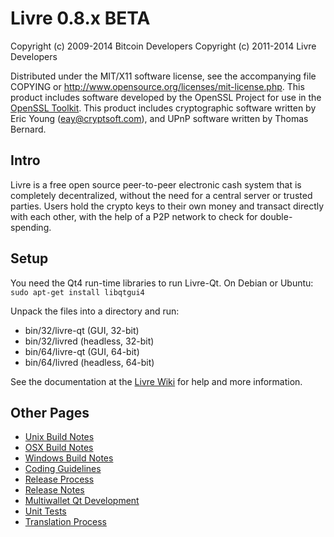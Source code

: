 Livre 0.8.x BETA
====================

Copyright (c) 2009-2014 Bitcoin Developers
Copyright (c) 2011-2014 Livre Developers

Distributed under the MIT/X11 software license, see the accompanying
file COPYING or http://www.opensource.org/licenses/mit-license.php.
This product includes software developed by the OpenSSL Project for use in the [OpenSSL Toolkit](http://www.openssl.org/). This product includes
cryptographic software written by Eric Young ([eay@cryptsoft.com](mailto:eay@cryptsoft.com)), and UPnP software written by Thomas Bernard.


Intro
---------------------
Livre is a free open source peer-to-peer electronic cash system that is
completely decentralized, without the need for a central server or trusted
parties.  Users hold the crypto keys to their own money and transact directly
with each other, with the help of a P2P network to check for double-spending.


Setup
---------------------
You need the Qt4 run-time libraries to run Livre-Qt. On Debian or Ubuntu:
	`sudo apt-get install libqtgui4`

Unpack the files into a directory and run:

- bin/32/livre-qt (GUI, 32-bit)
- bin/32/livred (headless, 32-bit)
- bin/64/livre-qt (GUI, 64-bit)
- bin/64/livred (headless, 64-bit)

See the documentation at the [Livre Wiki](http://livre.info)
for help and more information.


Other Pages
---------------------
- [Unix Build Notes](build-unix.md)
- [OSX Build Notes](build-osx.md)
- [Windows Build Notes](build-msw.md)
- [Coding Guidelines](coding.md)
- [Release Process](release-process.md)
- [Release Notes](release-notes.md)
- [Multiwallet Qt Development](multiwallet-qt.md)
- [Unit Tests](unit-tests.md)
- [Translation Process](translation_process.md)

